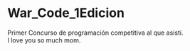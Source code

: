 # War_Code_1Edicion
Primer Concurso de programación competitiva al que asistí.   
I love you so much mom.
